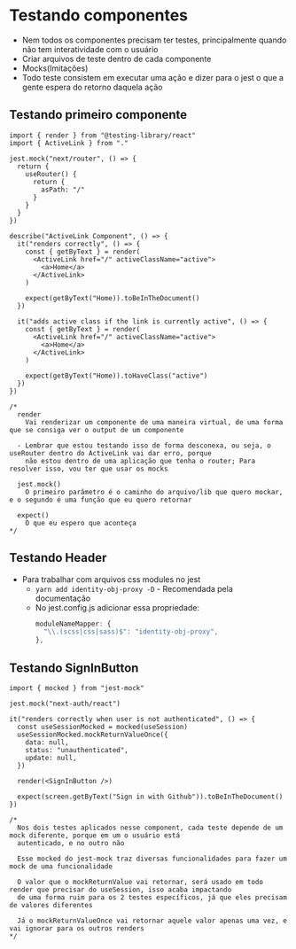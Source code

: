 # Testando componentes

- Nem todos os componentes precisam ter testes, principalmente quando não tem interatividade com o usuário
- Criar arquivos de teste dentro de cada componente
- Mocks(Imitações)
- Todo teste consistem em executar uma ação e dizer para o jest o que a gente espera do retorno daquela ação

## Testando primeiro componente

```tsx
import { render } from "@testing-library/react"
import { ActiveLink } from "."

jest.mock("next/router", () => {
  return {
    useRouter() {
      return {
        asPath: "/"
      }
    }
  }
})

describe("ActiveLink Component", () => {
  it("renders correctly", () => {
    const { getByText } = render(
      <ActiveLink href="/" activeClassName="active">
        <a>Home</a>
      </ActiveLink>
    )

    expect(getByText("Home)).toBeInTheDocument()
  })

  it("adds active class if the link is currently active", () => {
    const { getByText } = render(
      <ActiveLink href="/" activeClassName="active">
        <a>Home</a>
      </ActiveLink>
    )

    expect(getByText("Home)).toHaveClass("active")
  })
})

/*
  render
    Vai renderizar um componente de uma maneira virtual, de uma forma que se consiga ver o output de um componente

  - Lembrar que estou testando isso de forma desconexa, ou seja, o useRouter dentro do ActiveLink vai dar erro, porque
    não estou dentro de uma aplicação que tenha o router; Para resolver isso, vou ter que usar os mocks

  jest.mock()
    O primeiro parâmetro é o caminho do arquivo/lib que quero mockar, e o segundo é uma função que eu quero retornar

  expect()
    O que eu espero que aconteça
*/
```

## Testando Header

- Para trabalhar com arquivos css modules no jest
  - `yarn add identity-obj-proxy -D` - Recomendada pela documentação
  - No jest.config.js adicionar essa propriedade:
    ```js
    moduleNameMapper: {
      "\\.(scss|css|sass)$": "identity-obj-proxy",
    },
    ```

## Testando SignInButton

```tsx
import { mocked } from "jest-mock"

jest.mock("next-auth/react")

it("renders correctly when user is not authenticated", () => {
  const useSessionMocked = mocked(useSession)
  useSessionMocked.mockReturnValueOnce({
    data: null,
    status: "unauthenticated",
    update: null,
  })

  render(<SignInButton />)

  expect(screen.getByText("Sign in with Github")).toBeInTheDocument()
})

/*
  Nos dois testes aplicados nesse component, cada teste depende de um mock diferente, porque em um o usuário está
  autenticado, e no outro não
  
  Esse mocked do jest-mock traz diversas funcionalidades para fazer um mock de uma funcionalidade

  O valor que o mockReturnValue vai retornar, será usado em todo render que precisar do useSession, isso acaba impactando
  de uma forma ruim para os 2 testes específicos, já que eles precisam de valores diferentes

  Já o mockReturnValueOnce vai retornar aquele valor apenas uma vez, e vai ignorar para os outros renders
*/
```
